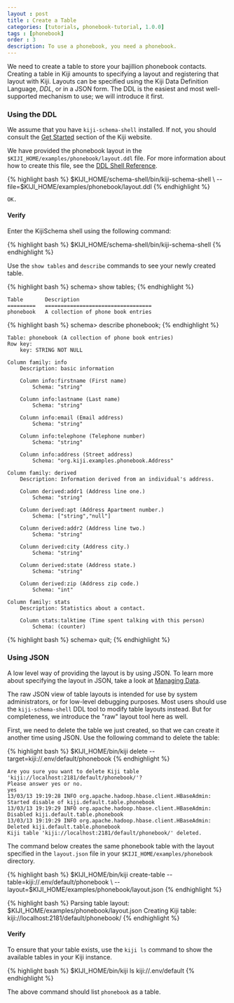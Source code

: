 ```yaml
---
layout : post
title : Create a Table
categories: [tutorials, phonebook-tutorial, 1.0.0]
tags : [phonebook]
order : 3
description: To use a phonebook, you need a phonebook.
---
```


We need to create a table to store your bajillion phonebook contacts.
Creating a table in Kiji amounts to specifying a layout and registering
that layout with Kiji. Layouts can be specified using the Kiji
Data Definition Language, *DDL*, or in a JSON form. The DDL is the easiest
and most well-supported mechanism to use; we will introduce it first.

### Using the DDL

We assume that you have `kiji-schema-shell` installed. If not, you should
consult the [Get Started](http://www.kiji.org/getstarted) section of the Kiji website.

We have provided the phonebook layout in the `$KIJI_HOME/examples/phonebook/layout.ddl` file.
For more information about how to create this file, see the
[DDL Shell Reference]({{site.userguide_schema_1_1_0}}/schema-shell-ddl-ref/).

<div class="userinput">
{% highlight bash %}
$KIJI_HOME/schema-shell/bin/kiji-schema-shell \
    --file=$KIJI_HOME/examples/phonebook/layout.ddl
{% endhighlight %}
</div>

    OK.

#### Verify
Enter the KijiSchema shell using the following command:

<div class="userinput">
{% highlight bash %}
$KIJI_HOME/schema-shell/bin/kiji-schema-shell
{% endhighlight %}
</div>

Use the `show tables` and `describe` commands to see your newly created table.

<div class="userinput">
{% highlight bash %}
schema> show tables;
{% endhighlight %}
</div>

    Table       Description
    =========   ==================================
    phonebook   A collection of phone book entries

<div class="userinput">
{% highlight bash %}
schema> describe phonebook;
{% endhighlight %}
</div>

    Table: phonebook (A collection of phone book entries)
    Row key:
        key: STRING NOT NULL

    Column family: info
        Description: basic information

        Column info:firstname (First name)
            Schema: "string"

        Column info:lastname (Last name)
            Schema: "string"

        Column info:email (Email address)
            Schema: "string"

        Column info:telephone (Telephone number)
            Schema: "string"

        Column info:address (Street address)
            Schema: "org.kiji.examples.phonebook.Address"

    Column family: derived
        Description: Information derived from an individual's address.

        Column derived:addr1 (Address line one.)
            Schema: "string"

        Column derived:apt (Address Apartment number.)
            Schema: ["string","null"]

        Column derived:addr2 (Address line two.)
            Schema: "string"

        Column derived:city (Address city.)
            Schema: "string"

        Column derived:state (Address state.)
            Schema: "string"

        Column derived:zip (Address zip code.)
            Schema: "int"

    Column family: stats
        Description: Statistics about a contact.

        Column stats:talktime (Time spent talking with this person)
            Schema: (counter)

<div class="userinput">
{% highlight bash %}
schema> quit;
{% endhighlight %}
</div>

### Using JSON

A low level way of providing the layout is by using JSON. To learn more about specifying
the layout in JSON, take a look at [Managing Data]({{site.userguide_schema_1_1_0}}/managing-data/).

The raw JSON view of table layouts is intended for use by system administrators, or
for low-level debugging purposes. Most users should use the `kiji-schema-shell` DDL tool
to modify table layouts instead. But for completeness, we introduce the "raw" layout
tool here as well.

First, we need to delete the table we just created, so that we can create it
another time using JSON. Use the following command to delete the table:

<div class="userinput">
{% highlight bash %}
$KIJI_HOME/bin/kiji delete --target=kiji://.env/default/phonebook
{% endhighlight %}
</div>

    Are you sure you want to delete Kiji table 'kiji://localhost:2181/default/phonebook/'?
    Please answer yes or no.
    yes
    13/03/13 19:19:28 INFO org.apache.hadoop.hbase.client.HBaseAdmin: Started disable of kiji.default.table.phonebook
    13/03/13 19:19:29 INFO org.apache.hadoop.hbase.client.HBaseAdmin: Disabled kiji.default.table.phonebook
    13/03/13 19:19:29 INFO org.apache.hadoop.hbase.client.HBaseAdmin: Deleted kiji.default.table.phonebook
    Kiji table 'kiji://localhost:2181/default/phonebook/' deleted.

The command below creates the same phonebook table with the layout specified in the `layout.json` file in your
`$KIJI_HOME/examples/phonebook` directory.

<div class="userinput">
{% highlight bash %}
$KIJI_HOME/bin/kiji create-table --table=kiji://.env/default/phonebook \
    --layout=$KIJI_HOME/examples/phonebook/layout.json
{% endhighlight %}
</div>

{% highlight bash %}
Parsing table layout: $KIJI_HOME/examples/phonebook/layout.json
Creating Kiji table: kiji://localhost:2181/default/phonebook/
{% endhighlight %}


#### Verify

To ensure that your table exists, use the `kiji ls` command to show the available
tables in your Kiji instance.

<div class="userinput">
{% highlight bash %}
$KIJI_HOME/bin/kiji ls kiji://.env/default
{% endhighlight %}
</div>

The above command should list `phonebook` as a table.
